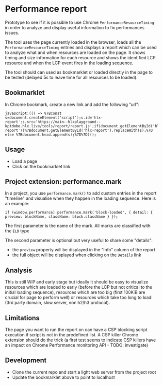 # Performance report

Prototype to see if it is possible to use Chrome `PerformanceResourceTiming` in order to analyze and display useful information to fix performances issues.

The tool uses the page currently loaded in the browser, loads all the `PerformanceResourceTiming` entries and displays a report which can be used to analyze what and when resources are loaded on the page. It shows timing and size information for each resource and shows the identified LCP resource and when the LCP event fires in the loading sequence.

The tool should can used as bookmarklet or loaded directly in the page to be tested (delayed 5s to leave time for all resources to be loaded).

## Bookmarklet

In Chrome bookmark, create a new link and add the following "url":

```
javascript:(() => %7Bconst s=document.createElement('script');s.id='hlx-report';s.src='https://main--hlxplayground--kptdobe.hlx.live/tools/report/report.js';if(document.getElementById('hlx-report'))%7Bdocument.getElementById('hlx-report').replaceWith(s);%7D else %7Bdocument.head.append(s);%7D%7D)();
```

## Usage

- Load a page
- Click on the bookmarklet link

## Project extension: performance.mark

In a project, you use `performance.mark()` to add custom entries in the report "timeline" and visualise when they happen in the loading sequence. Here is an example:

```
if (window.performance) performance.mark('block-loaded', { detail: { preview: blockName, className: block.className } });
```

The first parameter is the name of the mark. All marks are classified with the `ELD` type

The second parameter is optional but very useful to share some "details":
- the `preview` property will be displayed in the "Info" column of the report
- the full object will be displayed when clicking on the `Details` link

## Analysis

This is still WIP and early stage but ideally it should be easy to visualize resources which are loaded to early (before the LCP but not critical to the initial loading sequence), resources which are too big (first 100KiB are crucial for page to perform well) or resources which take too long to load (3rd party domain, slow server, non h2/h3 protocol).

## Limitations

The page you want to run the report on can have a CSP blocking script execution if script is not in the predefined list. A CSP killer Chrome extension should do the trick (a first test seems to indicate CSP killers have an impact on Chrome Performance monitoring API - TODO: investigate)

## Development

- Clone the current repo and start a light web server from the project root
- Update the bookmarklet above to point to localhost